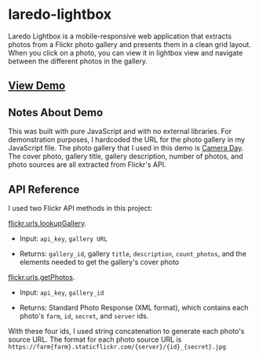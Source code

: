 # laredo-lightbox

Laredo Lightbox is a mobile-responsive web application that extracts photos from a Flickr photo gallery and presents them in a clean grid layout. When you click on a photo, you can view it in lightbox view and navigate between the different photos in the gallery.

## [View Demo](http://laredolightbox.us/)

## Notes About Demo

This was built with pure JavaScript and with no external libraries. For demonstration purposes, I hardcoded the URL for the photo gallery in my JavaScript file. The photo gallery that I used in this demo is [Camera Day](https://www.flickr.com/photos/flickr/galleries/72157669781709702/). The cover photo, gallery title, gallery description, number of photos, and photo sources are all extracted from Flickr's API.

## API Reference

I used two Flickr API methods in this project:

[flickr.urls.lookupGallery](https://www.flickr.com/services/api/flickr.urls.lookupGallery.html).

* Input: `api_key`, `gallery URL`

* Returns: `gallery_id`, gallery `title`, `description`, `count_photos`, and the elements needed to get the gallery's cover photo

[flickr.urls.getPhotos](https://www.flickr.com/services/api/flickr.galleries.getPhotos.html).

* Input: `api_key`, `gallery_id`

* Returns: Standard Photo Response (XML format), which contains each photo's `farm`, `id`, `secret`, and `server` ids.

With these four ids, I used string concatenation to generate each photo's source URL. The format for each photo source URL is `https://farm{farm}.staticflickr.com/{server}/{id}_{secret}.jpg`


